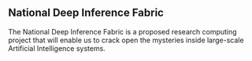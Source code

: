 ## National Deep Inference Fabric

The National Deep Inference Fabric is a proposed research computing project that will enable us to crack open the mysteries inside large-scale Artificial Intelligence systems.
